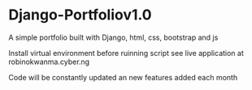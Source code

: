 # Django-Portfoliov1.0
A simple portfolio built with Django, html, css, bootstrap and js

Install virtual environment before ruinning script
see live application at robinokwanma.cyber.ng

Code will be constantly updated an new features added each month
